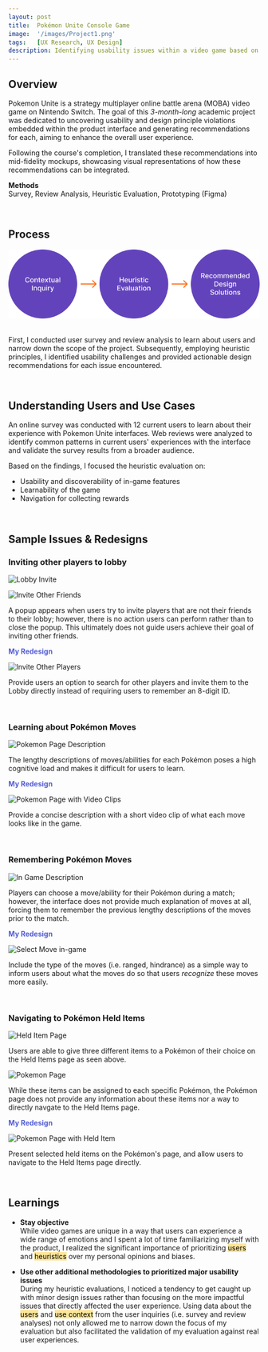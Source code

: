 ```yaml
---
layout: post
title:  Pokémon Unite Console Game
image:  '/images/Project1.png'
tags:   [UX Research, UX Design]
description: Identifying usability issues within a video game based on heuristic and design principles
---
```

## Overview
Pokemon Unite is a strategy multiplayer online battle arena (MOBA) video game on Nintendo Switch. The goal of this *3-month-long* academic project was dedicated to uncovering usability and design principle violations embedded within the product interface and generating recommendations for each, aiming to enhance the overall user experience. 

Following the course's completion, I translated these recommendations into mid-fidelity mockups, showcasing visual representations of how these recommendations can be integrated. 

**Methods**<br>
Survey, Review Analysis, Heuristic Evaluation, Prototyping (Figma)

<br>

## Process
<center><img src="/images/EvalProcess.png" alt="Evaluation process"></center> <br>

First, I conducted user survey and review analysis to learn about users and narrow down the scope of the project. Subsequently, employing heuristic principles, I identified usability challenges and provided actionable design recommendations for each issue encountered.

<br>

## Understanding Users and Use Cases
An online survey was conducted with 12 current users to learn about their experience with Pokemon Unite interfaces. Web reviews were analyzed to identify common patterns in current users' experiences with the interface and validate the survey results from a broader audience.

Based on the findings, I focused the heuristic evaluation on:
* Usability and discoverability of in-game features 
* Learnability of the game
* Navigation for collecting rewards

<br>

## Sample Issues & Redesigns

### Inviting other players to lobby
![Lobby Invite]({{site.baseurl}}/images/Lobby_1.png)

![Invite Other Friends]({{site.baseurl}}/images/Lobby_2.jpg)

A popup appears when users try to invite players that are not their friends to their lobby; however, there is no action users can perform rather than to close the popup. This ultimately does not guide users achieve their goal of inviting other friends. 

<span style="color: #545ed4;">**My Redesign**</span>

![Invite Other Players]({{site.baseurl}}/images/InviteOtherPlayers.gif)

Provide users an option to search for other players and invite them to the Lobby directly instead of requiring users to remember an 8-digit ID.

<br>

### Learning about Pokémon Moves
![Pokemon Page Description]({{site.baseurl}}/images/Recognition_1.jpg)

The lengthy descriptions of moves/abilities for each Pokémon poses a high cognitive load and makes it difficult for users to learn.

<span style="color: #545ed4;">**My Redesign**</span>

![Pokemon Page with Video Clips]({{site.baseurl}}/images/PokemonMove.gif)

Provide a concise description with a short video clip of what each move looks like in the game.

<br>

### Remembering Pokémon Moves

![In Game Description]({{site.baseurl}}/images/Recognition_2.png)

Players can choose a move/ability for their Pokémon during a match; however, the interface does not provide much explanation of moves at all, forcing them to remember the previous lengthy descriptions of the moves prior to the match.

<span style="color: #545ed4;">**My Redesign**</span>

![Select Move in-game]({{site.baseurl}}/images/SelectMove.png)

Include the type of the moves (i.e. ranged, hindrance) as a simple way to inform users about what the moves do so that users *recognize* these moves more easily.

<br>

### Navigating to Pokémon Held Items
![Held Item Page]({{site.baseurl}}/images/Cross_1.jpg)

Users are able to give three different items to a Pokémon of their choice on the Held Items page as seen above. 

![Pokemon Page]({{site.baseurl}}/images/Cross_2.jpg)

While these items can be assigned to each specific Pokémon, the Pokémon page does not provide any information about these items nor a way to directly navgate to the Held Items page.

<span style="color: #545ed4;">**My Redesign**</span>

![Pokemon Page with Held Item]({{site.baseurl}}/images/Pokemon_v2.png)

Present selected held items on the Pokémon's page, and allow users to navigate to the Held Items page directly.

<br>

## Learnings
* **Stay objective** <br>
While video games are unique in a way that users can experience a wide range of emotions and I spent a lot of time familiarizing myself with the product, I realized the significant importance of prioritizing <mark style="background-color: #FFE599">users</mark> and <mark style="background-color: #FFE599">heuristics</mark> over my personal opinions and biases.

* **Use other additional methodologies to prioritized major usability issues** <br>
During my heuristic evaluations, I noticed a tendency to get caught up with minor design issues rather than focusing on the more impactful issues that directly affected the user experience. Using data about the <mark style="background-color: #FFE599">users</mark> and <mark style="background-color: #FFE599">use context</mark> from the user inquiries (i.e. survey and review analyses) not only allowed me to narrow down the focus of my evaluation but also facilitated the validation of my evaluation against real user experiences.
